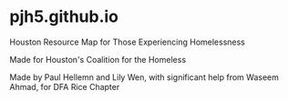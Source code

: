 pjh5.github.io
==================

Houston Resource Map for Those Experiencing Homelessness

Made for Houston's Coalition for the Homeless

Made by Paul Hellemn and Lily Wen, with significant help from Waseem Ahmad, 
for DFA Rice Chapter
